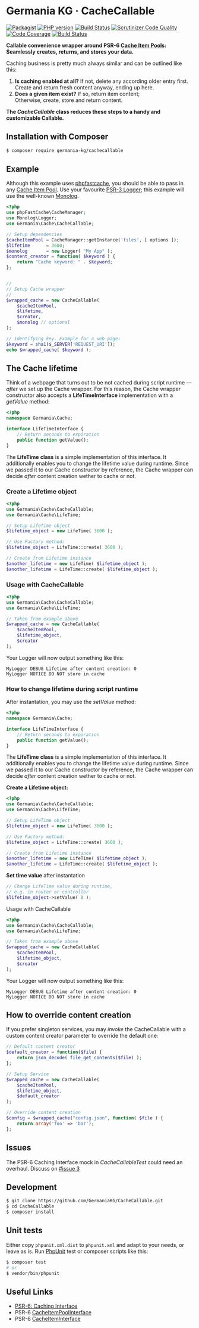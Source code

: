 # Germania KG · CacheCallable



[![Packagist](https://img.shields.io/packagist/v/germania-kg/cachecallable.svg?style=flat)](https://packagist.org/packages/germania-kg/cachecallable)
[![PHP version](https://img.shields.io/packagist/php-v/germania-kg/cachecallable.svg)](https://packagist.org/packages/germania-kg/cachecallable)
[![Build Status](https://img.shields.io/travis/GermaniaKG/CacheCallable.svg?label=Travis%20CI)](https://travis-ci.org/GermaniaKG/CacheCallable)
[![Scrutinizer Code Quality](https://scrutinizer-ci.com/g/GermaniaKG/CacheCallable/badges/quality-score.png?b=master)](https://scrutinizer-ci.com/g/GermaniaKG/CacheCallable/?branch=master)
[![Code Coverage](https://scrutinizer-ci.com/g/GermaniaKG/CacheCallable/badges/coverage.png?b=master)](https://scrutinizer-ci.com/g/GermaniaKG/CacheCallable/?branch=master)
[![Build Status](https://scrutinizer-ci.com/g/GermaniaKG/CacheCallable/badges/build.png?b=master)](https://scrutinizer-ci.com/g/GermaniaKG/CacheCallable/build-status/master)



**Callable convenience wrapper around PSR-6 [Cache Item Pools](http://www.php-fig.org/psr/psr-6/#cacheitempoolinterface): Seamlessly creates, returns, and stores your data.**

Caching business is pretty much always similar and can be outlined like this: 

1. **Is caching enabled at all?**  If not, delete any according older entry first.  
	Create and return fresh content anyway, ending up here.
2.  **Does a given item exist?** If so, return item content;  
	Otherwise, create, store and return content.

**The *CacheCallable* class reduces these steps to a handy and customizable Callable.**


## Installation with Composer

```bash
$ composer require germania-kg/cachecallable
```

## Example
Although this example uses [phpfastcache](http://www.phpfastcache.com/), you should be able to pass in any [Cache Item Pool](http://www.php-fig.org/psr/psr-6/#cacheitempoolinterface). Use your favourite  [PSR-3 Logger](https://github.com/php-fig/fig-standards/blob/master/accepted/PSR-3-logger-interface.md#3-psrlogloggerinterface); this example will use the well-known [Monolog](https://github.com/Seldaek/monolog). 

```php
<?php
use phpFastCache\CacheManager;
use Monolog\Logger;
use Germania\Cache\CacheCallable;

// Setup dependencies
$cacheItemPool = CacheManager::getInstance('files', [ options ]);
$lifetime      = 3600;
$monolog       = new Logger( "My App" );
$content_creator = function( $keyword ) {
	return "Cache keyword: " . $keyword;
};


//
// Setup Cache wrapper
// 
$wrapped_cache = new CacheCallable(
	$cacheItemPool,
	$lifetime,
	$creator,
	$monolog // optional
);

// Identifying key. Example for a web page:
$keyword = sha1($_SERVER['REQUEST_URI']);
echo $wrapped_cache( $keyword );
```



## The Cache lifetime

Think of a webpage that turns out to be not cached during script runtime — *after* we set up the Cache wrapper. For this reason, the Cache wrapper constructor also accepts a **LifeTimeInterface** implementation with a *getValue* method:

```php
<?php
namespace Germania\Cache;

interface LifeTimeInterface {
	// Return seconds to expiration
	public function getValue();
}
```

The **LifeTime** **class** is a simple implementation of this interface. It additionally enables you to change the lifetime value during runtime. Since we passed it to our Cache constructor by reference, the Cache wrapper can decide *after* content creation wether to cache or not.



### Create a Lifetime object

```php
<?php
use Germania\Cache\CacheCallable;
use Germania\Cache\LifeTime;

// Setup LifeTime object
$lifetime_object = new LifeTime( 3600 );

// Use Factory method:
$lifetime_object = LifeTime::create( 3600 );

// Create from Lifetime instance
$another_lifetime = new LifeTime( $lifetime_object );
$another_lifetime = LifeTime::create( $lifetime_object );
```



### Usage with CacheCallable

```php
<?php
use Germania\Cache\CacheCallable;
use Germania\Cache\LifeTime;

// Taken from example above
$wrapped_cache = new CacheCallable(
	$cacheItemPool,
	$lifetime_object,
	$creator
);
```

Your Logger will now output something like this:

```
MyLogger DEBUG Lifetime after content creation: 0
MyLogger NOTICE DO NOT store in cache
```



### How to change lifetime during script runtime

After instantation, you may use the *setValue* method:

```php
<?php
namespace Germania\Cache;

interface LifeTimeInterface {
	// Return seconds to expiration
	public function getValue();
}
```

The **LifeTime** **class** is a simple implementation of this interface. It additionally enables you to change the lifetime value during runtime. Since we passed it to our Cache constructor by reference, the Cache wrapper can decide *after* content creation wether to cache or not.

**Create a Lifetime object:**

```php
<?php
use Germania\Cache\CacheCallable;
use Germania\Cache\LifeTime;

// Setup LifeTime object
$lifetime_object = new LifeTime( 3600 );

// Use Factory method:
$lifetime_object = LifeTime::create( 3600 );

// Create from Lifetime instance
$another_lifetime = new LifeTime( $lifetime_object );
$another_lifetime = LifeTime::create( $lifetime_object );
```

**Set time value** after instantation

```php
// Change LifeTime value during runtime, 
// e.g. in router or controller
$lifetime_object->setValue( 0 );
```

Usage with CacheCallable

```php
<?php
use Germania\Cache\CacheCallable;
use Germania\Cache\LifeTime;

// Taken from example above
$wrapped_cache = new CacheCallable(
	$cacheItemPool,
	$lifetime_object,
	$creator
);
```

Your Logger will now output something like this:

```
MyLogger DEBUG Lifetime after content creation: 0
MyLogger NOTICE DO NOT store in cache
```



## How to override content creation

If you prefer singleton services, you may *invoke* the CacheCallable with a custom content creator parameter to override the default one:

```php
// Default content creator
$default_creator = function($file) {
	return json_decode( file_get_contents($file) );
};

// Setup Service
$wrapped_cache = new CacheCallable(
    $cacheItemPool,
    $lifetime_object,
    $default_creator
);

// Override content creation 
$config = $wrapped_cache("config.json", function( $file ) {
	return array('foo' => 'bar');
};
```


## Issues

The PSR-6 Caching Interface mock in *CacheCallableTest* could need an overhaul. Discuss on [#issue 3][i3]

[i0]: https://github.com/GermaniaKG/CacheCallable/issues
[i3]: https://github.com/GermaniaKG/CacheCallable/issues/3

## Development

```bash
$ git clone https://github.com/GermaniaKG/CacheCallable.git
$ cd CacheCallable
$ composer install
```

## Unit tests

Either copy `phpunit.xml.dist` to `phpunit.xml` and adapt to your needs, or leave as is. Run [PhpUnit](https://phpunit.de/) test or composer scripts like this:

```bash
$ composer test
# or
$ vendor/bin/phpunit
```




## Useful Links

- [PSR-6: Caching Interface](http://www.php-fig.org/psr/psr-6/)
- PSR-6 [CacheItemPoolInterface](http://www.php-fig.org/psr/psr-6/#cacheitempoolinterface)
- PSR-6 [CacheItemInterface](http://www.php-fig.org/psr/psr-6/#cacheiteminterface)






